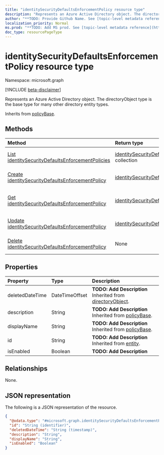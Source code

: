 ```yaml
---
title: "identitySecurityDefaultsEnforcementPolicy resource type"
description: "Represents an Azure Active Directory object. The directoryObject type is the base type for many other directory entity types."
author: "**TODO: Provide Github Name. See [topic-level metadata reference](https://msgo.azurewebsites.net/add/document/guidelines/metadata.html#topic-level-metadata)**"
localization_priority: Normal
ms.prod: "**TODO: Add MS prod. See [topic-level metadata reference](https://msgo.azurewebsites.net/add/document/guidelines/metadata.html#topic-level-metadata)**"
doc_type: resourcePageType
---
```


# identitySecurityDefaultsEnforcementPolicy resource type

Namespace: microsoft.graph

[!INCLUDE [beta-disclaimer](../../includes/beta-disclaimer.md)]

Represents an Azure Active Directory object. The directoryObject type is the base type for many other directory entity types.


Inherits from [policyBase](../resources/policybase.md).

## Methods
|Method|Return type|Description|
|:---|:---|:---|
|[List identitySecurityDefaultsEnforcementPolicies](../api/identitysecuritydefaultsenforcementpolicy-list.md)|[identitySecurityDefaultsEnforcementPolicy](../resources/identitysecuritydefaultsenforcementpolicy.md) collection|Get a list of the [identitySecurityDefaultsEnforcementPolicy](../resources/identitysecuritydefaultsenforcementpolicy.md) objects and their properties.|
|[Create identitySecurityDefaultsEnforcementPolicy](../api/identitysecuritydefaultsenforcementpolicy-create.md)|[identitySecurityDefaultsEnforcementPolicy](../resources/identitysecuritydefaultsenforcementpolicy.md)|Create a new [identitySecurityDefaultsEnforcementPolicy](../resources/identitysecuritydefaultsenforcementpolicy.md) object.|
|[Get identitySecurityDefaultsEnforcementPolicy](../api/identitysecuritydefaultsenforcementpolicy-get.md)|[identitySecurityDefaultsEnforcementPolicy](../resources/identitysecuritydefaultsenforcementpolicy.md)|Read the properties and relationships of an [identitySecurityDefaultsEnforcementPolicy](../resources/identitysecuritydefaultsenforcementpolicy.md) object.|
|[Update identitySecurityDefaultsEnforcementPolicy](../api/identitysecuritydefaultsenforcementpolicy-update.md)|[identitySecurityDefaultsEnforcementPolicy](../resources/identitysecuritydefaultsenforcementpolicy.md)|Update the properties of an [identitySecurityDefaultsEnforcementPolicy](../resources/identitysecuritydefaultsenforcementpolicy.md) object.|
|[Delete identitySecurityDefaultsEnforcementPolicy](../api/identitysecuritydefaultsenforcementpolicy-delete.md)|None|Deletes an [identitySecurityDefaultsEnforcementPolicy](../resources/identitysecuritydefaultsenforcementpolicy.md) object.|

## Properties
|Property|Type|Description|
|:---|:---|:---|
|deletedDateTime|DateTimeOffset|**TODO: Add Description** Inherited from [directoryObject](../resources/directoryobject.md).|
|description|String|**TODO: Add Description** Inherited from [policyBase](../resources/policybase.md).|
|displayName|String|**TODO: Add Description** Inherited from [policyBase](../resources/policybase.md).|
|id|String|**TODO: Add Description** Inherited from [entity](../resources/entity.md).|
|isEnabled|Boolean|**TODO: Add Description**|

## Relationships
None.

## JSON representation
The following is a JSON representation of the resource.
<!-- {
  "blockType": "resource",
  "keyProperty": "id",
  "@odata.type": "microsoft.graph.identitySecurityDefaultsEnforcementPolicy",
  "baseType": "microsoft.graph.policyBase",
  "openType": false
}
-->
``` json
{
  "@odata.type": "#microsoft.graph.identitySecurityDefaultsEnforcementPolicy",
  "id": "String (identifier)",
  "deletedDateTime": "String (timestamp)",
  "description": "String",
  "displayName": "String",
  "isEnabled": "Boolean"
}
```

